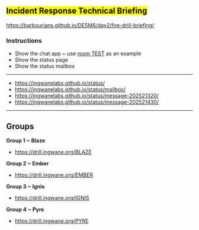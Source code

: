 ## <mark>Incident Response Technical Briefing</mark>

https://barbourians.github.io/DE5M6/day2/fire-drill-briefing/

### Instructions

- Show the chat app ~ use [room TEST](https://drill.ingwane.org/TEST) as an example
- Show the status page
- Show the status mailbox



<hr>

- https://ingwanelabs.github.io/status/
- https://ingwanelabs.github.io/status/mailbox/
- https://ingwanelabs.github.io/status/message-202521320/
- https://ingwanelabs.github.io/status/message-202521430/

---

## Groups 

**Group 1 ~ Blaze**

- https://drill.ingwane.org/BLAZE

**Group 2 ~ Ember**

- https://drill.ingwane.org/EMBER

**Group 3 ~ Ignis**

- https://drill.ingwane.org/IGNIS

**Group 4 ~ Pyre**

- https://drill.ingwane.org/PYRE
